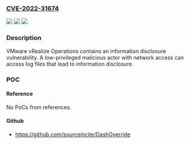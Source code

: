 ### [CVE-2022-31674](https://cve.mitre.org/cgi-bin/cvename.cgi?name=CVE-2022-31674)
![](https://img.shields.io/static/v1?label=Product&message=VMware%20vRealize%20Operations&color=blue)
![](https://img.shields.io/static/v1?label=Version&message=n%2Fa&color=blue)
![](https://img.shields.io/static/v1?label=Vulnerability&message=Information%20Disclosure%20Vulnerability&color=brighgreen)

### Description

VMware vRealize Operations contains an information disclosure vulnerability. A low-privileged malicious actor with network access can access log files that lead to information disclosure.

### POC

#### Reference
No PoCs from references.

#### Github
- https://github.com/sourceincite/DashOverride

